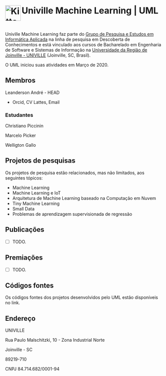 <h1><img align="left"  src="https://avatars1.githubusercontent.com/u/62086287?s=200&v=4" alt="Kitten"
	title="Univille" width="50" height="50" /> Univille Machine Learning | UML</h1>
 <br>
 

Univille Machine Learning faz parte do [Grupo de Pesquisa e Estudos em Informática Aplicada](http://dgp.cnpq.br/dgp/espelhogrupo/9939140364534240) na linha de pesquisa em Descoberta de Conhecimentos e está vinculado aos cursos de Bacharelado em Engenharia de Software e Sistemas de Informação na [Universidade da Região de Joinville - UNIVILLE](https://univille.br) (Joinville, SC, Brasil). 

O UML iniciou suas atividades em Março de 2020.

## Membros

Leanderson André - HEAD
  * Orcid, CV Lattes, Email

### Estudantes

Christiano Piccinin

Marcelo Picker

Welligton Gallo


## Projetos de pesquisas

Os projetos de pesquisa estão relacionados, mas não limitados, aos seguintes tópicos:

* Machine Learning
* Machine Learning e IoT
* Arquitetura de Machine Learning baseado na Computação em Nuvem
* Tiny Machine Learning
* Small Data
* Problemas de aprendizagem supervisionada de regressão

## Publicações

- [ ] TODO.

## Premiações

- [ ] TODO.

## Códigos fontes

Os códigos fontes dos projetos desenvolvidos pelo UML estão disponíveis no link.

## Endereço

UNIVILLE

Rua Paulo Malschitzki, 10 - Zona Industrial Norte 

Joinville - SC 

89219-710

CNPJ 84.714.682/0001-94
